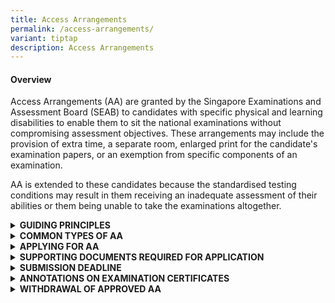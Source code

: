 ```yaml
---
title: Access Arrangements
permalink: /access-arrangements/
variant: tiptap
description: Access Arrangements
---
```

<h4><strong>Overview</strong></h4>
<p>Access Arrangements (AA) are granted by the Singapore Examinations and
Assessment Board (SEAB) to candidates with specific physical and learning
disabilities to enable them to sit the national examinations without compromising
assessment objectives. These arrangements may include the provision of
extra time, a separate room, enlarged print for the candidate's examination
papers, or an exemption from specific components of an examination.</p>
<p>AA is extended to these candidates because the standardised testing conditions
may result in them receiving an inadequate assessment of their abilities
or them being unable to take the examinations altogether.</p>
<div data-type="detailGroup" class="isomer-accordion isomer-accordion-white">
<details class="isomer-details">
<summary><strong>GUIDING PRINCIPLES</strong>
</summary>
<div data-type="detailsContent" class="isomer-details-content">
<p>All candidates are assessed according to the same marking criteria, to
ensure that the grades and examination certificates have the same validity
for all candidates.</p>
<p></p>
<p>Hence, AA must not provide candidates with an advantage over the others
and compromise the assessment objectives.</p>
<p></p>
<p>When determining the appropriate Access Arrangements (AA) for a candidate,
the primary consideration is how the student typically learns and functions
in the classroom, based on the school’s observations. While the candidate's
specific learning needs, physical needs, or medical conditions are important
factors, the AA provided would align with the candidate’s usual way of
learning. Additional inputs, such as recommendations from doctors and medical
professionals will be taken into consideration during the review. This
approach ensures that the AA provided is both appropriate for the candidate
and fair to all candidates.</p>
</div>
</details>
<details class="isomer-details">
<summary><strong>COMMON TYPES OF AA</strong>
</summary>
<div data-type="detailsContent" class="isomer-details-content">
<p>The following are common types of AA administered to candidates with specific
physical and learning disabilities who sit the national examinations:</p>
<table style="minWidth: 50px">
<colgroup>
<col>
<col>
</colgroup>
<tbody>
<tr>
<td rowspan="1" colspan="1">
<p>Examination duration</p>
</td>
<td rowspan="1" colspan="1">
<ul data-tight="true" class="tight">
<li>
<p>Extra time (approximately 25% of the examination duration in most cases)</p>
</li>
<li>
<p>More preparation time for oral examination (approximately 25% of the silent
preparation time)</p>
</li>
</ul>
</td>
</tr>
<tr>
<td rowspan="1" colspan="1">
<p>Question paper</p>
</td>
<td rowspan="1" colspan="1">
<ul data-tight="true" class="tight">
<li>
<p>Question paper (QP) in enlarged print on A3 paper (double-sided)</p>
</li>
<li>
<p>2 sets of QPs (Standard QP / QP in enlarged print on A3 paper)</p>
</li>
</ul>
</td>
</tr>
<tr>
<td rowspan="1" colspan="1">
<p>Assistance</p>
</td>
<td rowspan="1" colspan="1">
<ul data-tight="true" class="tight">
<li>
<p>Oral Examiners to be informed of candidate’s condition</p>
</li>
</ul>
<p>Use of</p>
<ul data-tight="true" class="tight">
<li>
<p>Reader</p>
</li>
<li>
<p>Scribe</p>
</li>
<li>
<p>Prompter</p>
</li>
<li>
<p>Practical Assistant <em>(for GCE-Level examinations only)</em>
</p>
</li>
</ul>
</td>
</tr>
<tr>
<td rowspan="1" colspan="1">
<p>Use of Assistive Resources / Technology</p>
</td>
<td rowspan="1" colspan="1">
<p>Use of</p>
<ul data-tight="true" class="tight">
<li>
<p>Desktop Magnifier</p>
</li>
<li>
<p>Reader Pen</p>
</li>
<li>
<p>Word Processor</p>
</li>
</ul>
</td>
</tr>
<tr>
<td rowspan="1" colspan="1">
<p>Venue</p>
</td>
<td rowspan="1" colspan="1">
<ul data-tight="true" class="tight">
<li>
<p>Separate room: A designated examination venue for a candidate with certain
learning needs to sit the examinations with other candidates, away from
the main examination hall</p>
</li>
<li>
<p>Isolation room: A private examination venue for a candidate with certain
learning needs to sit the examination without other candidates present</p>
</li>
</ul>
</td>
</tr>
</tbody>
</table>
<p><em>*The above list of AAs is </em><strong><em>not </em></strong><em>exhaustive.</em>
</p>
</div>
</details>
<details class="isomer-details">
<summary><strong>APPLYING FOR AA</strong>
</summary>
<div data-type="detailsContent" class="isomer-details-content">
<p>Please refer to the submission deadline section. Late applications would
not be accepted.</p>
<p></p>
<p>If you are a school candidate, you must submit your AA applications through
your school. Please approach your school’s designated Special Educational
Needs officers, AA coordinators and/or form teachers for assistance. AA
applications by school candidates can be submitted one year ahead of the
national examinations.</p>
<p></p>
<p>If you are a private candidate for the GCE-Level examinations, you must
submit your AA applications via SEAB’s Candidates Portal after your examination
registration. More information on examination registration can be found
in the <a href="https://www.seab.gov.sg/updatesforprivatecandidates/" rel="noopener noreferrer nofollow" target="_blank">registration information for private candidates</a>.</p>
</div>
</details>
<details class="isomer-details">
<summary><strong>SUPPORTING DOCUMENTS REQUIRED FOR APPLICATION</strong>
</summary>
<div data-type="detailsContent" class="isomer-details-content">
<p>AA applications require the following supporting documents:</p>
<table style="minWidth: 50px">
<colgroup>
<col>
<col>
</colgroup>
<tbody>
<tr>
<td rowspan="1" colspan="1">
<p>Medical Documentation</p>
<p>&nbsp;</p>
</td>
<td rowspan="1" colspan="1">
<ul data-tight="true" class="tight">
<li>
<p>Medical or psychological reports from Singapore Medical Council registered
doctors</p>
</li>
<li>
<p>Previous reports remain valid if it is for the same condition (e.g., reports
used for PSLE can be used for GCE-Level examinations). Please note that
this does not apply for applications for learning disabilities. *</p>
</li>
<li>
<p>Additional information can be provided through medical letters, assessment
or therapy reports</p>
</li>
<li>
<p>Documents can be submitted together or separately</p>
</li>
</ul>
<p>* For 2025 AA applications for learning disabilities, medical documents
must be dated within three years of your national examination to ensure
a current assessment of your condition. If your medical documents are dated
more than three years ago, please submit a <strong>current profile of needs</strong> from
a medical professional.
<br>
<br>The current profile of needs must include:</p>
<ul data-tight="true" class="tight">
<li>
<p>Formal standardised assessments (where appropriate)</p>
</li>
<li>
<p>Medical professional's observations of your condition</p>
</li>
<li>
<p>Description of how your condition affects you during examinations</p>
</li>
<li>
<p>Clear justifications for each AA request, linked to your specific needs</p>
</li>
</ul>
<p>&nbsp;</p>
</td>
</tr>
<tr>
<td rowspan="1" colspan="1">
<p>Educational Inputs</p>
</td>
<td rowspan="1" colspan="1">
<p>The School Report (for school candidates) is intended for school personnel
to provide educational input. The report must provide educational observations
including:</p>
<ul data-tight="true" class="tight">
<li>
<p>Specific challenges faced by the candidate during school assessments under
standard conditions</p>
</li>
<li>
<p>Details and effectiveness of any AA previously provided during school
assessments</p>
</li>
<li>
<p>Additional relevant observations that demonstrate why the candidate may
have difficulties taking national examinations under standard conditions</p>
</li>
</ul>
<p>&nbsp;</p>
<p>The Individual Report (for private candidates) is intended to collate <u>educational input</u>.
The report must provide educational observations including:</p>
<ul data-tight="true" class="tight">
<li>
<p>Specific challenges faced by the candidate <u>in learning and examination settings (e.g. in private schools, tuition centres, private tuition, home-school)</u>
</p>
</li>
<li>
<p>Details and effectiveness of any AA previously provided</p>
</li>
<li>
<p>Additional relevant observations that demonstrate why the candidate may
have difficulties taking national examinations under standard conditions</p>
</li>
<li>
<p>For candidates who are not enrolled in any educational institution or
receiving tuition and are preparing for the examination independently,
they may complete this form on their own.</p>
</li>
</ul>
<p>&nbsp;</p>
<p>Important Note:</p>
<p>The School Report / Individual Report should not</p>
<p>a.&nbsp;&nbsp;&nbsp;&nbsp;&nbsp;&nbsp;&nbsp;&nbsp;&nbsp;&nbsp; cite nor
reference the contents of any accompanying medical or professional reports
/ memos / letters; or</p>
<p>b.&nbsp;&nbsp;&nbsp;&nbsp;&nbsp;&nbsp;&nbsp;&nbsp;&nbsp;&nbsp; duplicate
information from accompanying medical or professional reports / memos /
letters.</p>
<p>&nbsp;</p>
</td>
</tr>
</tbody>
</table>
<p>&nbsp;</p>
<p>If you are a school candidate, you may approach your Special Educational
Needs (SEN) officers, AA coordinators and/or form teachers for more information
on the required supporting documents for your AA application.</p>
<p></p>
<p>If you are a private candidate, you can write to <a rel="noopener noreferrer nofollow" target="_blank">SEAB_CS_Admin@seab.gov.sg</a> for
more information.</p>
</div>
</details>
<details class="isomer-details">
<summary><strong>SUBMISSION DEADLINE</strong>
</summary>
<div data-type="detailsContent" class="isomer-details-content">
<p>All AA applications must be submitted by the following stipulated deadlines
in the year of your national examinations:</p>
<p></p>
<p>(a)&nbsp;&nbsp;&nbsp; School candidates:</p>
<ul data-tight="true" class="tight">
<li>
<p>PSLE: mid-February</p>
</li>
<li>
<p>GCE-Level: end February</p>
</li>
</ul>
<p>(b)&nbsp;&nbsp; Private candidates: end of April</p>
<p></p>
<p>Please note that late applications or amendments to applications for learning
disabilities or permanent physical disabilities that are submitted <strong>less than two months before the national examinations (Oral / listening comprehension / Science practical / written) will not be accepted</strong>.</p>
<p>SEAB will only accept AA applications for physical injuries sustained
just before or during the national examinations, and for conditions mentioned
above that were triggered by the onset of these physical injuries.</p>
<p><strong>Important Note:</strong>
</p>
<p>If your AA application is submitted late and is rejected by SEAB, you
cannot apply special consideration (SC) for the same medical condition.</p>
<p><strong><u>Application Outcome</u></strong>
</p>
<p>If your AA application is accepted for processing, it will be subjected
to a rigorous review by a panel and be considered based on its circumstances.
Your AA application outcome will be released via the following platforms,
within two months from the date of your application’s submission.</p>
<p>If you are a school candidate, your school will inform you of the outcome.
Following the release of your AA application outcome, your schools may
work with you to trial your approved accommodations during your daily teaching
and learning sessions to better prepare you for your national examinations.</p>
<p>If you are a private candidate, please access the <a href="https://myexams.seab.gov.sg/auth/login" rel="noopener noreferrer nofollow" target="_blank">Candidates Portal</a> to view
your outcome. Following the release of your outcome, you and/or your parents
could consider trialing the approved AAs where feasible, to enhance your
examination preparation.</p>
<p>If you have received AA for an examination paper due to a medical condition,
you will not be eligible to apply for SC for sitting the paper with that
same condition.</p>
</div>
</details>
<details class="isomer-details">
<summary><strong>ANNOTATIONS ON EXAMINATION CERTIFICATES</strong>
</summary>
<div data-type="detailsContent" class="isomer-details-content">
<p>If the AA results in significant modifications to your examinations, your
examination certificates and result slips will have either of these annotation
symbols placed next to your subject(s) that had the approved AA:</p>
<p><strong>&nbsp;&nbsp;&nbsp;&nbsp;&nbsp;&nbsp;&nbsp;&nbsp;&nbsp;&nbsp;&nbsp;&nbsp;&nbsp;&nbsp;&nbsp;&nbsp;&nbsp;&nbsp;&nbsp; i.&nbsp;&nbsp;&nbsp;&nbsp;&nbsp;&nbsp;&nbsp;&nbsp;&nbsp;&nbsp;&nbsp; Exemption Symbol (#) - </strong>'The
candidate was exempted from satisfying the full range of assessment objectives
in this subject.’</p>
<p><strong>&nbsp;&nbsp;&nbsp;&nbsp;&nbsp;&nbsp;&nbsp;&nbsp;&nbsp;&nbsp;&nbsp;&nbsp;&nbsp;&nbsp;&nbsp;&nbsp;&nbsp; ii.&nbsp;&nbsp;&nbsp;&nbsp;&nbsp;&nbsp;&nbsp;&nbsp;&nbsp;&nbsp;&nbsp; Access arrangement Symbol (+) - </strong>'The
candidate sat for the paper under access arrangements.’</p>
<p>The following AAs granted to candidates during the examinations will be
annotated:</p>
<p>(a)&nbsp;&nbsp;&nbsp; Extra time allowance (including silent reading /
preparation for oral examination);</p>
<p>(b)&nbsp;&nbsp;&nbsp; Exemption from satisfying the full range of assessment
objectives in a subject (e.g. exemption from oral, listening comprehension
examinations);</p>
<p>(c)&nbsp;&nbsp;&nbsp; Modification of examination papers;</p>
<p>(d)&nbsp;&nbsp;&nbsp; Use of word processor facilities and other computer
aids;</p>
<p>(e)&nbsp;&nbsp;&nbsp; Use of Reader or Reader Pen or Scribe;</p>
<p>(f)&nbsp;&nbsp;&nbsp;&nbsp;&nbsp; Practical assistance in areas such as
handling apparatus and instruments or graph plotting.</p>
<p>The annotations are necessary to indicate factually that you had taken
the national examinations under conditions that are different from the
standard prescribed conditions, to uphold the integrity and fairness of
the examination. Your examination certificate will not have the details
of the AA. SEAB does not share the details of your granted AA with any
third parties.</p>
<p>You can request to withdraw the approved AA and this must be submitted
within the stipulated timelines (see section below). Otherwise, your examination
certificates and result slips will be annotated, even if you do not utilise
your approved AA during your coursework or examinations.</p>
</div>
</details>
<details class="isomer-details">
<summary><strong>WITHDRAWAL OF APPROVED AA</strong>
</summary>
<div data-type="detailsContent" class="isomer-details-content">
<p>If you are a school candidate, please approach your school for assistance.
Withdrawal requests must be submitted by your school through iEXAMS2 at
least five working days before the commencement of your coursework or examinations.</p>
<p></p>
<p>If you are a private candidate, you should submit your withdrawal requests
via email to <a rel="noopener noreferrer nofollow" target="_blank">SEAB_CS_Admin@seab.gov.sg</a> at
least five working days before your examinations starts.</p>
<p></p>
<p>Once SEAB has approved a withdrawal request, the AA cannot be reinstated.</p>
</div>
</details>
</div>
<p></p>